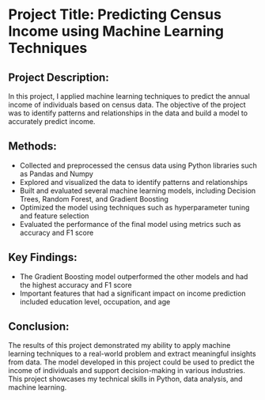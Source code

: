 # Project Title: Predicting Census Income using Machine Learning Techniques

## Project Description:
In this project, I applied machine learning techniques to predict the annual income of individuals based on census data. The objective of the project was to identify patterns and relationships in the data and build a model to accurately predict income.

## Methods:

- Collected and preprocessed the census data using Python libraries such as Pandas and Numpy
- Explored and visualized the data to identify patterns and relationships
- Built and evaluated several machine learning models, including Decision Trees, Random Forest, and Gradient Boosting
- Optimized the model using techniques such as hyperparameter tuning and feature selection
- Evaluated the performance of the final model using metrics such as accuracy and F1 score

## Key Findings:

- The Gradient Boosting model outperformed the other models and had the highest accuracy and F1 score
- Important features that had a significant impact on income prediction included education level, occupation, and age

## Conclusion:
The results of this project demonstrated my ability to apply machine learning techniques to a real-world problem and extract meaningful insights from data. The model developed in this project could be used to predict the income of individuals and support decision-making in various industries. This project showcases my technical skills in Python, data analysis, and machine learning.

